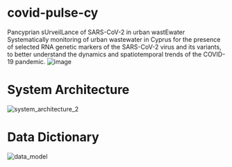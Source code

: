 # covid-pulse-cy

Pancyprian sUrveilLance of SARS-CoV-2 in urban wastEwater
Systematically monitoring of urban wastewater in Cyprus for the presence of selected RNA genetic markers of the SARS-CoV-2 virus and its variants, to better understand the dynamics and spatiotemporal trends of the COVID-19 pandemic.
![image](https://github.com/KIOS-Research/covid-pulse-cy/assets/49236697/825fcbf1-0a9e-41ba-afdd-e9ab6b2bd20a)




# System Architecture


![system_architecture_2](https://github.com/KIOS-Research/covid-pulse-cy/assets/49236697/20d8e152-0e16-4a18-841a-9f4c978daa61)



# Data Dictionary

![data_model](https://github.com/KIOS-Research/covid-pulse-cy/assets/49236697/360a7143-19f5-4013-a054-7982046e94fb)
